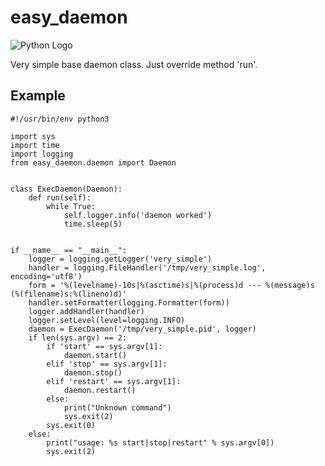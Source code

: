 # easy_daemon

![Python Logo](http://www.python.org/images/python-logo.gif)

Very simple base daemon class. Just override method 'run'.

Example
-------

    #!/usr/bin/env python3

    import sys
    import time
    import logging
    from easy_daemon.daemon import Daemon


    class ExecDaemon(Daemon):
        def run(self):
            while True:
                self.logger.info('daemon worked')
                time.sleep(5)


    if __name__ == "__main__":
        logger = logging.getLogger('very_simple')
        handler = logging.FileHandler('/tmp/very_simple.log', encoding='utf8')
        form = '%(levelname)-10s|%(asctime)s|%(process)d --- %(message)s (%(filename)s:%(lineno)d)'
        handler.setFormatter(logging.Formatter(form))
        logger.addHandler(handler)
        logger.setLevel(level=logging.INFO)
        daemon = ExecDaemon('/tmp/very_simple.pid', logger)
        if len(sys.argv) == 2:
            if 'start' == sys.argv[1]:
                daemon.start()
            elif 'stop' == sys.argv[1]:
                daemon.stop()
            elif 'restart' == sys.argv[1]:
                daemon.restart()
            else:
                print("Unknown command")
                sys.exit(2)
            sys.exit(0)
        else:
            print("usage: %s start|stop|restart" % sys.argv[0])
            sys.exit(2)
